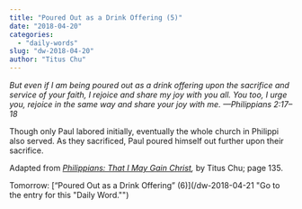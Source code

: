 ```yaml
---
title: "Poured Out as a Drink Offering (5)"
date: "2018-04-20"
categories: 
  - "daily-words"
slug: "dw-2018-04-20"
author: "Titus Chu"
---
```


_But even if I am being poured out as a drink offering upon the sacrifice and service of your faith, I rejoice and share my joy with you all. You too, I urge you, rejoice in the same way and share your joy with me._ _—Philippians 2:17–18_

Though only Paul labored initially, eventually the whole church in Philippi also served. As they sacrificed, Paul poured himself out further upon their sacrifice.

Adapted from _[Philippians: That I May Gain Christ](/book-philippians/ "Go to the listing for this book."),_ by Titus Chu; page 135.

Tomorrow: [“Poured Out as a Drink Offering” (6)](/dw-2018-04-21 "Go to the entry for this "Daily Word."")
